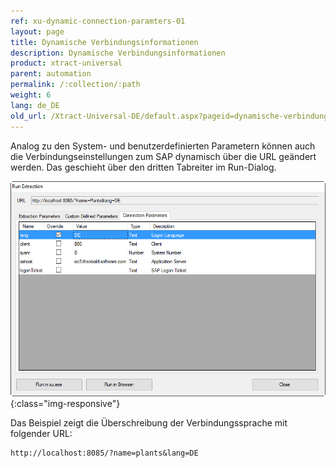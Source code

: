 ```yaml
---
ref: xu-dynamic-connection-paramters-01
layout: page
title: Dynamische Verbindungsinformationen
description: Dynamische Verbindungsinformationen
product: xtract-universal
parent: automation
permalink: /:collection/:path
weight: 6
lang: de_DE
old_url: /Xtract-Universal-DE/default.aspx?pageid=dynamische-verbindungsinformationen
---
```


Analog zu den System- und benutzerdefinierten Parametern können auch die Verbindungseinstellungen zum SAP dynamisch über die URL geändert werden. Das geschieht über den dritten Tabreiter im Run-Dialog.

![Run-Extraction-Connection-Parameters](/img/content/Run-Extraction-Connection-Parameters.png){:class="img-responsive"}

Das Beispiel zeigt die Überschreibung der Verbindungssprache mit folgender URL:

```
http://localhost:8085/?name=plants&lang=DE
```
